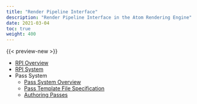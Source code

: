 ```yaml
---
title: "Render Pipeline Interface"
description: "Render Pipeline Interface in the Atom Rendering Engine"
date: 2021-03-04
toc: true
weight: 400
---
```


{{< preview-new >}}

- [RPI Overview](rpi.md)
- [RPI System](rpi-system.md)
- Pass System
  - [Pass System Overview](pass-system/pass-system.md)
  - [Pass Template File Specification](pass-system/pass-template-file-spec.md)
  - [Authoring Passes](pass-system/authoring-passes.md)

